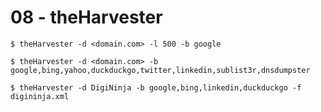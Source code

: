 # 08 - theHarvester

`$ theHarvester -d <domain.com> -l 500 -b google`

`$ theHarvester -d <domain.com> -b google,bing,yahoo,duckduckgo,twitter,linkedin,sublist3r,dnsdumpster`

`$ theHarvester -d DigiNinja -b google,bing,linkedin,duckduckgo -f digininja.xml`